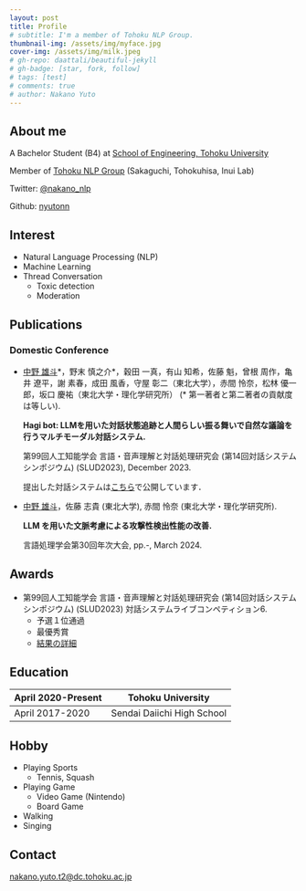```yaml
---
layout: post
title: Profile
# subtitle: I'm a member of Tohoku NLP Group.
thumbnail-img: /assets/img/myface.jpg
cover-img: /assets/img/milk.jpeg
# gh-repo: daattali/beautiful-jekyll
# gh-badge: [star, fork, follow]
# tags: [test]
# comments: true
# author: Nakano Yuto
---
```


<!-- <img src="/assets/img/milk.jpeg" width="300x300"> -->

## About me

<!-- <img src="/assets/img/TohokuNLP_logo.svg" width="100x100"> -->

A Bachelor Student (B4) at [School of Engineering, Tohoku University](https://www.eng.tohoku.ac.jp/)

Member of [Tohoku NLP Group](https://www.nlp.ecei.tohoku.ac.jp/) (Sakaguchi, Tohokuhisa, Inui Lab)

Twitter: [@nakano_nlp](https://twitter.com/nakano_nlp)

Github: [nyutonn](https://github.com/nyutonn)

## Interest
- Natural Language Processing (NLP) 
- Machine Learning 
- Thread Conversation 
  - Toxic detection 
  - Moderation 

## Publications
### Domestic Conference
* <u>中野 雄斗</u>\*，野末 慎之介\*，穀田 一真，有山 知希，佐藤 魁，曾根 周作，亀井 遼平，謝 素春，成田 風香，守屋 彰二（東北大学），赤間 怜奈，松林 優一郎，坂口 慶祐（東北大学・理化学研究所）
  (* 第一著者と第二著者の貢献度は等しい).

  **Hagi bot: LLMを用いた対話状態追跡と人間らしい振る舞いで自然な議論を行うマルチモーダル対話システム.**

  第99回人工知能学会 言語・音声理解と対話処理研究会 (第14回対話システムシンポジウム) (SLUD2023), December 2023.

  提出した対話システムは[こちら](https://github.com/cl-tohoku/hagi-bot)で公開しています．

* <u>中野 雄斗</u>，佐藤 志貴 (東北大学), 赤間 怜奈 (東北大学・理化学研究所).
  
  **LLM を用いた文脈考慮による攻撃性検出性能の改善.**
  
  言語処理学会第30回年次大会, pp.-, March 2024.

## Awards
* 第99回人工知能学会 言語・音声理解と対話処理研究会 (第14回対話システムシンポジウム) (SLUD2023) 対話システムライブコンペティション6.
  * 予選１位通過
  * 最優秀賞
  * [結果の詳細](https://sites.google.com/view/dslc6/%E7%B5%90%E6%9E%9C)

## Education

| April 2020-Present | Tohoku University |
| ------------------- | ---------------------------- |
| April 2017-2020 | Sendai Daiichi High School |

## Hobby
- Playing Sports 
  - Tennis, Squash 
- Playing Game 
  - Video Game (Nintendo) 
  - Board Game 
- Walking 
- Singing 

## Contact
nakano.yuto.t2@dc.tohoku.ac.jp
